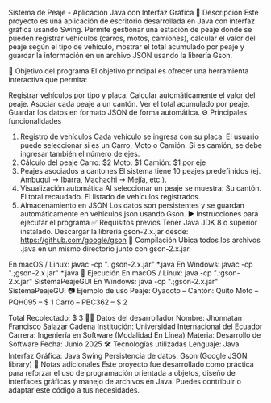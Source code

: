 Sistema de Peaje - Aplicación Java con Interfaz Gráfica
📝 Descripción
Este proyecto es una aplicación de escritorio desarrollada en Java con interfaz gráfica usando Swing. Permite gestionar una estación de peaje donde se pueden registrar vehículos (carros, motos, camiones), calcular el valor del peaje según el tipo de vehículo, mostrar el total acumulado por peaje y guardar la información en un archivo JSON usando la librería Gson.

🎯 Objetivo del programa
El objetivo principal es ofrecer una herramienta interactiva que permita:

Registrar vehículos por tipo y placa.
Calcular automáticamente el valor del peaje.
Asociar cada peaje a un cantón.
Ver el total acumulado por peaje.
Guardar los datos en formato JSON de forma automática.
⚙️ Principales funcionalidades
1. Registro de vehículos
Cada vehículo se ingresa con su placa.
El usuario puede seleccionar si es un Carro, Moto o Camión.
Si es camión, se debe ingresar también el número de ejes.
2. Cálculo del peaje
Carro: $2
Moto: $1
Camión: $1 por eje
3. Peajes asociados a cantones
El sistema tiene 10 peajes predefinidos (ej. Ambuqui → Ibarra, Machachi → Mejía, etc.).
4. Visualización automática
Al seleccionar un peaje se muestra:
Su cantón.
El total recaudado.
El listado de vehículos registrados.
5. Almacenamiento en JSON
Los datos son persistentes y se guardan automáticamente en vehiculos.json usando Gson.
▶️ Instrucciones para ejecutar el programa
✅ Requisitos previos
Tener Java JDK 8 o superior instalado.
Descargar la librería gson-2.x.jar desde:
https://github.com/google/gson
🧪 Compilación
Ubica todos los archivos .java en un mismo directorio junto con gson-2.x.jar.

En macOS / Linux:
javac -cp ".:gson-2.x.jar" *.java
En Windows:
javac -cp ".;gson-2.x.jar" *.java
🚀 Ejecución
En macOS / Linux:
java -cp ".:gson-2.x.jar" SistemaPeajeGUI
En Windows:
java -cp ".;gson-2.x.jar" SistemaPeajeGUI
📷 Ejemplo de uso
Peaje: Oyacoto – Cantón: Quito
Moto – PQH095 – $ 1
Carro – PBC362 – $ 2

Total Recolectado: $ 3
👨‍💻 Datos del desarrollador
Nombre: Jhonnatan Francisco Salazar Cadena
Institución: Universidad Internacional del Ecuador
Carrera: Ingeniería en Software (Modalidad En Línea)
Materia: Desarrollo de Software
Fecha: Junio 2025
🛠 Tecnologías utilizadas
Lenguaje: Java
Interfaz Gráfica: Java Swing
Persistencia de datos: Gson (Google JSON library)
🧠 Notas adicionales
Este proyecto fue desarrollado como práctica para reforzar el uso de programación orientada a objetos, diseño de interfaces gráficas y manejo de archivos en Java. Puedes contribuir o adaptar este código a tus necesidades.

